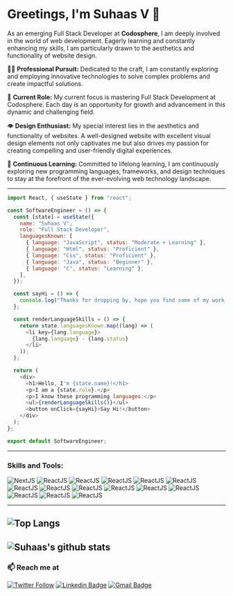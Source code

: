 # Greetings, I'm Suhaas V 👋

As an emerging Full Stack Developer at **Codosphere**, I am deeply involved in the world of web development. Eagerly learning and constantly enhancing my skills, I am particularly drawn to the aesthetics and functionality of website design.

👨‍💻 **Professional Pursuit:** Dedicated to the craft, I am constantly exploring and employing innovative technologies to solve complex problems and create impactful solutions.

🚀 **Current Role:** My current focus is mastering Full Stack Development at Codosphere. Each day is an opportunity for growth and advancement in this dynamic and challenging field.

👁️ **Design Enthusiast:** My special interest lies in the aesthetics and functionality of websites. A well-designed website with excellent visual design elements not only captivates me but also drives my passion for creating compelling and user-friendly digital experiences.

🌱 **Continuous Learning:** Committed to lifelong learning, I am continuously exploring new programming languages, frameworks, and design techniques to stay at the forefront of the ever-evolving web technology landscape.

---

```javascript
import React, { useState } from "react";

const SoftwareEngineer = () => {
  const [state] = useState({
    name: "Suhaas V",
    role: "Full Stack Developer",
    languagesKnown: [
      { language: "JavaScript", status: "Moderate + Learning" },
      { language: "Html", status: "Proficient" },
      { language: "Css", status: "Proficient" },
      { language: "Java", status: "Beginner" },
      { language: "C", status: "Learning" },
    ],
  });

  const sayHi = () => {
    console.log("Thanks for dropping by, hope you find some of my work interesting.");
  };

  const renderLanguageSkills = () => {
    return state.languagesKnown.map((lang) => (
      <li key={lang.language}>
        {lang.language} - {lang.status}
      </li>
    ));
  };

  return (
    <div>
      <h1>Hello, I'm {state.name}!</h1>
      <p>I am a {state.role}.</p>
      <p>I know these programming languages:</p>
      <ul>{renderLanguageSkills()}</ul>
      <button onClick={sayHi}>Say Hi!</button>
    </div>
  );
};

export default SoftwareEngineer;
```
---

### Skills and Tools:
![NextJS](https://img.shields.io/badge/NextJS-black?style=for-the-badge&logo=next.js&logoColor=white)
![ReactJS](https://img.shields.io/badge/ReactJS-black?style=for-the-badge&logo=react&logoColor=#61DAFB)
![ReactJS](https://img.shields.io/badge/React-black?style=for-the-badge&logo=figma&logoColor=#F24E1E)
![ReactJS](https://img.shields.io/badge/VS_Code-black?style=for-the-badge&logo=visualstudiocode&logoColor=#007ACC)
![ReactJS](https://img.shields.io/badge/Android_Studio-black?style=for-the-badge&logo=androidstudio&logoColor=#3DDC84)
![ReactJS](https://img.shields.io/badge/HTML5-black?style=for-the-badge&logo=html5&logoColor=#E34F26)
![ReactJS](https://img.shields.io/badge/CSS3-black?style=for-the-badge&logo=css3&logoColor=#1572B6)
![ReactJS](https://img.shields.io/badge/JavaScript-black?style=for-the-badge&logo=javascript&logoColor=#F7DF1E)
![ReactJS](https://img.shields.io/badge/TypeScript-black?style=for-the-badge&logo=typescript&logoColor=#3178C6)
![ReactJS](https://img.shields.io/badge/NPM-black?style=for-the-badge&logo=npm&logoColor=#CB3837)
![ReactJS](https://img.shields.io/badge/Git-black?style=for-the-badge&logo=git&logoColor=#F05032)
![ReactJS](https://img.shields.io/badge/Github-black?style=for-the-badge&logo=github&logoColor=#181717)
![ReactJS](https://img.shields.io/badge/Vite-black?style=for-the-badge&logo=vite&logoColor=#646CFF)
![ReactJS](https://img.shields.io/badge/NodeJS-black?style=for-the-badge&logo=nodedotjs&logoColor=#339933)
![ReactJS](https://img.shields.io/badge/ExpressJS-black?style=for-the-badge&logo=express&logoColor=#000000)

---

![Top Langs](https://github-readme-stats.vercel.app/api/top-langs/?username=suhaasvijay&layout=compact&theme=dark&hide_border=true)
---

![Suhaas's github stats](https://github-readme-stats.vercel.app/api?username=suhaasvijay&show_icons=true&hide_border=true&theme=dark)
---
### 📫 Reach me at 
[![Twitter Follow](https://img.shields.io/twitter/follow/suhaas_v10?style=social)](https://twitter.com/suhaas_v10)
[![Linkedin Badge](https://img.shields.io/badge/-suhaasv7-blue?style=flat-square&logo=Linkedin&logoColor=white&link=https://www.linkedin.com/in/harshkumarkhatri/)](https://www.linkedin.com/in/suhaasv7/)
[![Gmail Badge](https://img.shields.io/badge/-suhaasvijay7@gmail.com-c14438?style=flat-square&logo=Gmail&logoColor=white&link=mailto:mailharshkhatri@gmail.com)](mailto:suhaasvijay7@gmail.com)
